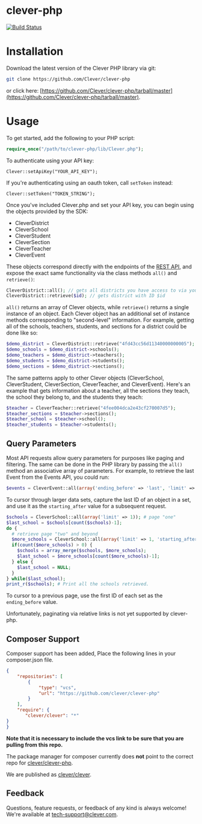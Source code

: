 # clever-php

[![Build Status](https://drone.ops.clever.com/github.com/Clever/clever-php/status.svg?branch=master)](https://drone.ops.clever.com/github.com/Clever/clever-php)

# Installation

Download the latest version of the Clever PHP library via git:

```bash
git clone https://github.com/Clever/clever-php
```

or click here: [https://github.com/Clever/clever-php/tarball/master](https://github.com/Clever/clever-php/tarball/master).


# Usage

To get started, add the following to your PHP script:

```php
require_once("/path/to/clever-php/lib/Clever.php");
```

To authenticate using your API key:

```
Clever::setApiKey("YOUR_API_KEY");
```

If you're authenticating using an oauth token, call `setToken` instead:

```
Clever::setToken("TOKEN_STRING");
```

Once you've included Clever.php and set your API key, you can begin using the objects provided by the SDK:

* CleverDistrict
* CleverSchool
* CleverStudent
* CleverSection
* CleverTeacher
* CleverEvent

These objects correspond directly with the endpoints of the [REST API](https://clever.com/developers/docs), and expose the exact same functionality via the class methods `all()` and `retrieve()`:

```php
CleverDistrict::all(); // gets all districts you have access to via your API key.
CleverDistrict::retrieve($id); // gets district with ID $id
```

`all()` returns an array of Clever objects, while `retrieve()` returns a single instance of an object. Each Clever object has an additional set of instance methods corresponding to "second-level" information. For example, getting all of the schools, teachers, students, and sections for a district could be done like so:

```php
$demo_district = CleverDistrict::retrieve("4fd43cc56d11340000000005");
$demo_schools = $demo_district->schools();
$demo_teachers = $demo_district->teachers();
$demo_students = $demo_district->students();
$demo_sections = $demo_district->sections();
```

The same patterns apply to other Clever objects (CleverSchool, CleverStudent, CleverSection, CleverTeacher, and CleverEvent). Here's an example that gets information about a teacher, all the sections they teach, the school they belong to, and the students they teach:

```php
$teacher = CleverTeacher::retrieve("4fee004dca2e43cf270007d5");
$teacher_sections = $teacher->sections();
$teacher_school = $teacher->school();
$teacher_students = $teacher->students();
```

## Query Parameters

Most API requests allow query parameters for purposes like paging and filtering. The same can be done in the PHP library by passing the `all()` method an associative array of parameters. For example, to retrieve the last Event from the Events API, you could run:

```php
$events = CleverEvent::all(array('ending_before' => 'last', 'limit' => 1));
```

To cursor through larger data sets, capture the last ID of an object in a set, and use it as the `starting_after` value for a subsequent request.

```php
$schools = CleverSchool::all(array('limit' => 1)); # page "one"
$last_school = $schools[count($schools)-1];
do {
  # retrieve page "two" and beyond
  $more_schools = CleverSchool::all(array('limit' => 1, 'starting_after' => $last_school->id));
  if(count($more_schools) > 0) {
    $schools = array_merge($schools, $more_schools);
    $last_school = $more_schools[count($more_schools)-1];
  } else {
    $last_school = NULL;
  }
} while($last_school);
print_r($schools); # Print all the schools retrieved.
```

To cursor to a previous page, use the first ID of each set as the `ending_before` value.

Unfortunately, paginating via relative links is not yet supported by clever-php.

## Composer Support

Composer support has been added,  Place the following lines in your composer.json file.

```json
{
    "repositories": [
        {
            "type": "vcs",
            "url": "https://github.com/clever/clever-php"
        }
    ],
    "require": {
       "clever/clever": "*"
}
}
```

**Note that it is necessary to include the vcs link to be sure that you are pulling from this repo.**

The package manager for composer currently does **not** point to the correct repo for [clever/clever-php](https://packagist.org/packages/clever/clever-php).

We are published as [clever/clever](https://packagist.org/packages/clever/clever).


## Feedback

Questions, feature requests, or feedback of any kind is always welcome! We're available at [tech-support@clever.com](mailto:tech-support@clever.com).

